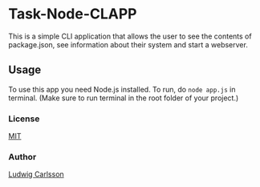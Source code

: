 # Task-Node-CLAPP
This is a simple CLI application that allows the user to see the contents of package.json, see information about their system and start a webserver.

## Usage
To use this app you need Node.js installed.
To run, do `node app.js` in terminal. (Make sure to run terminal in the root folder of your project.)

### License
[MIT](https://mit-license.org/)
### Author
[Ludwig Carlsson](https://github.com/ludwigcarlsson)
